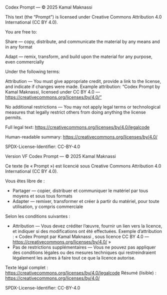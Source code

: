 Codex Prompt — © 2025 Kamal Maknassi

This text (the “Prompt”) is licensed under Creative Commons Attribution 4.0 International (CC BY 4.0).

You are free to:

Share — copy, distribute, and communicate the material by any means and in any format

Adapt — remix, transform, and build upon the material for any purpose, even commercially

Under the following terms:

Attribution — You must give appropriate credit, provide a link to the license, and indicate if changes were made. Example attribution: “Codex Prompt by Kamal Maknassi, licensed under CC BY 4.0 — https://creativecommons.org/licenses/by/4.0/”

No additional restrictions — You may not apply legal terms or technological measures that legally restrict others from doing anything the license permits.

Full legal text: https://creativecommons.org/licenses/by/4.0/legalcode

Human-readable summary: https://creativecommons.org/licenses/by/4.0/

SPDX-License-Identifier: CC-BY-4.0



Version VF
Codex Prompt — © 2025 Kamal Maknassi

Ce texte (le « Prompt ») est licencié sous Creative Commons Attribution 4.0 International (CC BY 4.0).

Vous êtes libre de :

- Partager — copier, distribuer et communiquer le matériel par tous moyens et sous tous formats
- Adapter — remixer, transformer et créer à partir du matériel, pour toute utilisation, y compris commerciale

Selon les conditions suivantes :

- Attribution — Vous devez créditer l’œuvre, fournir un lien vers la licence, et indiquer si des modifications ont été effectuées.
  Exemple d’attribution : « Codex Prompt par Kamal Maknassi , sous licence CC BY 4.0 — https://creativecommons.org/licenses/by/4.0/ »
- Pas de restrictions supplémentaires — Vous ne pouvez pas appliquer des conditions légales ou des mesures techniques qui restreindraient
  légalement les autres à faire tout ce que la licence autorise.

Texte légal complet : https://creativecommons.org/licenses/by/4.0/legalcode
Résumé (lisible) : https://creativecommons.org/licenses/by/4.0/

SPDX-License-Identifier: CC-BY-4.0
